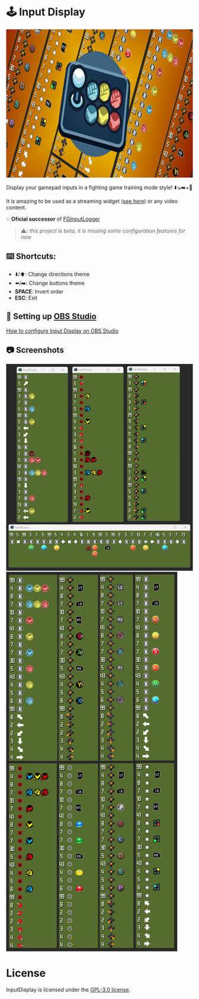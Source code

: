 # 🕹️ Input Display

<img src="assets/img/social_preview.png" height="400">

Display your gamepad inputs in a fighting game training mode style! ⬇️↘️➡️+👊

It is amazing to be used as a streaming widget ([see here](https://github.com/lucasteles/InputDisplay/blob/master/how_to_obs.md)) or any video content.

💡 **Oficial successor** of [FGInputLogger](https://github.com/lucasteles/FGInputLogger)

> **⚠️:** _this project is beta, it is missing some configuration features for now_

## ⌨️ Shortcuts:

- ⬇️/⬆️: Change directions theme
- ⬅️/➡️: Change buttons theme
- ️**SPACE**: Invert order
- ️**ESC**: Exit

## 🎥 Setting up [OBS Studio](https://obsproject.com)

[How to configure Input Display on OBS Studio](https://github.com/lucasteles/InputDisplay/blob/master/how_to_obs.md)

## 📷 Screenshots

![](assets/img/print.png)
![](assets/img/themes.png)

License
=======
InputDisplay is licensed under the [GPL-3.0 license](LICENSE.txt).
